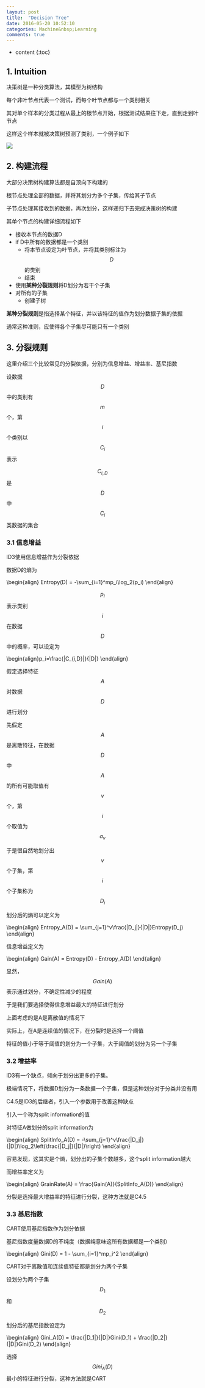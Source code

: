 ```yaml
---
layout: post
title:  "Decision Tree"
date: 2016-05-20 10:52:10 
categories: Machine&nbsp;Learning
comments: true
---
```


* content
{:toc}

## 1. Intuition

决策树是一种分类算法，其模型为树结构

每个非叶节点代表一个测试，而每个叶节点都与一个类别相关

其对单个样本的分类过程从最上的根节点开始，根据测试结果往下走，直到走到叶节点

这样这个样本就被决策树预测了类别，一个例子如下

![](https://upload.wikimedia.org/wikipedia/commons/f/f3/CART_tree_titanic_survivors.png)

## 2. 构建流程

大部分决策树构建算法都是自顶向下构建的

根节点处理全部的数据，并将其划分为多个子集，传给其子节点

子节点处理其接收到的数据，再次划分，这样递归下去完成决策树的构建

其单个节点的构建详细流程如下

* 接收本节点的数据D
* if D中所有的数据都是一个类别
	* 将本节点设定为叶节点，并将其类别标注为$$D$$的类别
    * 结束
* 使用**某种分裂规则**将D划分为若干个子集
* 对所有的子集
    * 创建子树

**某种分裂规则**是指选择某个特征，并以该特征的值作为划分数据子集的依据

通常这种准则，应使得各个子集尽可能只有一个类别

## 3. 分裂规则

这里介绍三个比较常见的分裂依据，分别为信息增益、增益率、基尼指数

设数据$$D$$中的类别有$$m$$个，第$$i$$个类别以$$C_i$$表示

$$C_{i,D}$$是$$D$$中$$C_i$$类数据的集合

### 3.1 信息增益

ID3使用信息增益作为分裂依据

数据D的熵为

\begin{align}
Entropy(D) = -\sum_{i=1}^mp_i\log_2(p_i)
\end{align}

$$p_i$$表示类别$$i$$在数据$$D$$中的概率，可以设定为

\begin{align}p_i=\frac{|C_{i,D}|}{|D|}
\end{align}

假定选择特征$$A$$对数据$$D$$进行划分

先假定$$A$$是离散特征，在数据$$D$$中$$A$$的所有可能取值有$$v$$个，第$$i$$个取值为$$a_v$$

于是很自然地划分出$$v$$个子集，第$$i$$个子集称为$$D_i$$

划分后的熵可以定义为

\begin{align}
Entropy_A(D) = \sum_{j=1}^v\frac{|D_j|}{|D|}Entropy(D_j)
\end{align}

信息增益定义为

\begin{align}
Gain(A) = Entropy(D) - Entropy_A(D)
\end{align}

显然，$$Gain(A)$$表示通过划分，不确定性减少的程度

于是我们要选择使得信息增益最大的特征进行划分

上面考虑的是A是离散值的情况下

实际上，在A是连续值的情况下，在分裂时是选择一个阈值

特征的值小于等于阈值的划分为一个子集，大于阈值的划分为另一个子集

### 3.2 增益率

ID3有一个缺点，倾向于划分出更多的子集。

极端情况下，将数据D划分为一条数据一个子集，但是这种划分对于分类并没有用

C4.5是ID3的后继者，引入一个参数用于改善这种缺点

引入一个称为split information的值

对特征A做划分的split information为

\begin{align}
SplitInfo_A(D) = -\sum_{j=1}^v\frac{|D_j|}{|D|}\log_2\left\(\frac{|D_j|}{|D|}\right\)
\end{align}

容易发现，这其实是个熵，划分出的子集个数越多，这个split information越大

而增益率定义为

\begin{align}
GrainRate(A) = \frac{Gain(A)}{SplitInfo_A(D)}
\end{align}

分裂是选择最大增益率的特征进行分裂，这种方法就是C4.5

### 3.3 基尼指数

CART使用基尼指数作为划分依据

基尼指数度量数据D的不纯度（数据纯意味这所有数据都是一个类别）

\begin{align}
Gini(D) = 1 - \sum_{i=1}^mp_i^2
\end{align}

CART对于离散值和连续值特征都是划分为两个子集

设划分为两个子集$$D_1$$和$$D_2$$

划分后的基尼指数设定为

\begin{align}
Gini_A(D) = \frac{|D_1|}{|D|}Gini(D_1) + \frac{|D_2|}{|D|}Gini(D_2)
\end{align}

选择$$Gini_A(D)$$最小的特征进行分裂，这种方法就是CART
